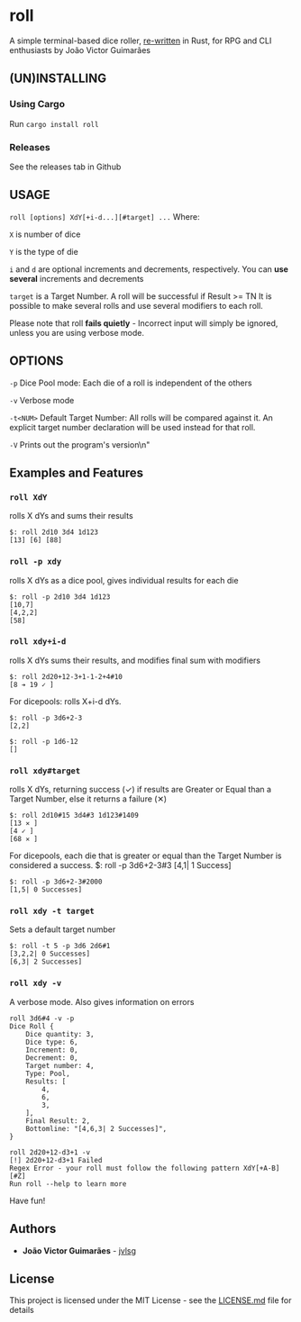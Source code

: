 # roll
A simple terminal-based dice roller, [re-written](https://github.com/jvlsg/roll) in Rust, for RPG and CLI enthusiasts
by João Victor Guimarães

## (UN)INSTALLING
### Using Cargo
Run 
`cargo install roll`

### Releases
See the releases tab in Github

## USAGE
`roll [options] XdY[+i-d...][#target] ...`
Where:

`X` is number of dice

`Y` is the type of die

`i` and `d` are optional increments and decrements, respectively. You can **use several** increments and decrements

`target` is a Target Number. A roll will be successful if Result >= TN
It is possible to make several rolls and use several modifiers to each roll.

Please note that roll **fails quietly** - Incorrect input will simply be ignored, unless you are using verbose mode. 

## OPTIONS
`-p`		Dice Pool mode: Each die of a roll is independent of the others

`-v`		Verbose mode

`-t<NUM>`	Default Target Number: All rolls will be compared against it.
		An explicit target number declaration will be used instead for that roll.
		
`-V`		Prints out the program's version\n"


## Examples and Features
### `roll XdY`
rolls X dYs and sums their results
    
    $: roll 2d10 3d4 1d123
    [13] [6] [88]
    
### `roll -p xdy`     
rolls X dYs as a dice pool, gives individual results for each die
    
    $: roll -p 2d10 3d4 1d123
    [10,7]
    [4,2,2]
    [58]
    
### `roll xdy+i-d`    
rolls X dYs sums their results, and modifies final sum with modifiers    
    
    $: roll 2d20+12-3+1-1-2+4#10
    [8 ➔ 19 ✓ ]

For dicepools: rolls X+i-d dYs.

    $: roll -p 3d6+2-3
    [2,2]
    
    $: roll -p 1d6-12
    []
    
### `roll xdy#target`   
rolls X dYs, returning success (✓) if results are Greater or Equal than a Target Number, else it returns a failure (✕)
    
    $: roll 2d10#15 3d4#3 1d123#1409
    [13 ✕ ]
    [4 ✓ ]
    [68 ✕ ]

For dicepools, each die that is greater or equal than the Target Number is considered a success.
    $: roll -p 3d6+2-3#3
    [4,1| 1 Success]
    
    $: roll -p 3d6+2-3#2000
    [1,5| 0 Successes]

### `roll xdy -t target`   
Sets a default target number 
    
    $: roll -t 5 -p 3d6 2d6#1
    [3,2,2| 0 Successes]
    [6,3| 2 Successes]

### `roll xdy -v`
A verbose mode. Also gives information on errors
```   
roll 3d6#4 -v -p
Dice Roll {
    Dice quantity: 3,
    Dice type: 6,
    Increment: 0,
    Decrement: 0,
    Target number: 4,
    Type: Pool,
    Results: [
        4,
        6,
        3,
    ],
    Final Result: 2,
    Bottomline: "[4,6,3| 2 Successes]",
}
```
```
roll 2d20+12-d3+1 -v
[!] 2d20+12-d3+1 Failed
Regex Error - your roll must follow the following pattern XdY[+A-B][#Z]
Run roll --help to learn more
```

Have fun!

## Authors
* **João Victor Guimarães** - [jvlsg](https://github.com/jvlsg/)

## License

This project is licensed under the MIT License - see the [LICENSE.md](LICENSE.md) file for details
